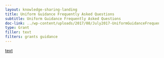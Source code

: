 ```yaml
---
layout: knowledge-sharing-landing
title: Uniform Guidance Frequently Asked Questions
subtitle: Uniform Guidance Frequently Asked Questions
doc-link: ../wp-content/uploads/2017/08/July2017-UniformGuidanceFrequentlyAskedQuestions.pdf
type: Grant
filler: text
filters: grants guidance
---
```


<a href="{{ site.baseurl }}/wp-content/uploads/2017/08/July2017-UniformGuidanceFrequentlyAskedQuestions.pdf">text</a>
